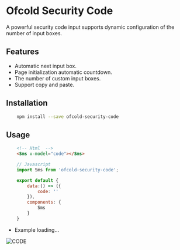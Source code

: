 # Ofcold Security Code
A powerful security code input supports dynamic configuration of the number of input boxes.

## Features
- Automatic next input box.
- Page initialization automatic countdown.
- The number of custom input boxes.
- Support copy and paste.

## Installation

```bash
	npm install --save ofcold-security-code
```

## Usage

```html
	<!-- Html  -->
	<Sms v-model="code"></Sms>
```

```javascript
	// Javascript
	import Sms from 'ofcold-security-code';

	export default {
		data:() => ({
			code: ''
		}),
		components: {
			Sms
		}
	}
```

* Example loading...

![CODE](https://github.com/ofcold/security-code/blob/master/sms.gif?sanitize=true)
